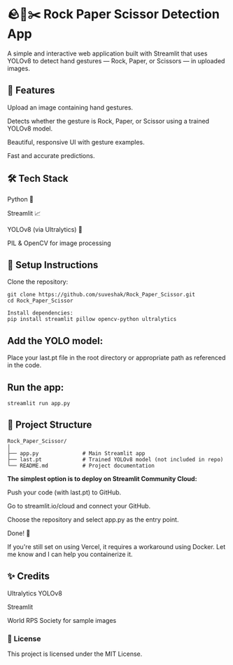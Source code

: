 # 🪨📄✂️ **Rock Paper Scissor Detection App**

A simple and interactive web application built with Streamlit that uses YOLOv8 to detect hand gestures — Rock, Paper, or Scissors — in uploaded images.

## **📸 Features**
Upload an image containing hand gestures.

Detects whether the gesture is Rock, Paper, or Scissor using a trained YOLOv8 model.

Beautiful, responsive UI with gesture examples.

Fast and accurate predictions.

## 🛠️ **Tech Stack**
Python 🐍

Streamlit 📈

YOLOv8 (via Ultralytics) 🎯

PIL & OpenCV for image processing

## 🔧 **Setup Instructions**
Clone the repository:

```#bash
git clone https://github.com/suveshak/Rock_Paper_Scissor.git
cd Rock_Paper_Scissor
```
```#bash
Install dependencies:
pip install streamlit pillow opencv-python ultralytics
```
## **Add the YOLO model:**
Place your last.pt file in the root directory or appropriate path as referenced in the code.

## **Run the app:**

```#bash
streamlit run app.py
```
## 📁 **Project Structure**
```#bash
Rock_Paper_Scissor/
│
├── app.py              # Main Streamlit app
├── last.pt             # Trained YOLOv8 model (not included in repo)
└── README.md           # Project documentation
```

**The simplest option is to deploy on Streamlit Community Cloud:**

Push your code (with last.pt) to GitHub.

Go to streamlit.io/cloud and connect your GitHub.

Choose the repository and select app.py as the entry point.

Done! 🎉

If you're still set on using Vercel, it requires a workaround using Docker. Let me know and I can help you containerize it.

## ✨ **Credits**
Ultralytics YOLOv8

Streamlit

World RPS Society for sample images

### 📜 **License**
This project is licensed under the MIT License.

